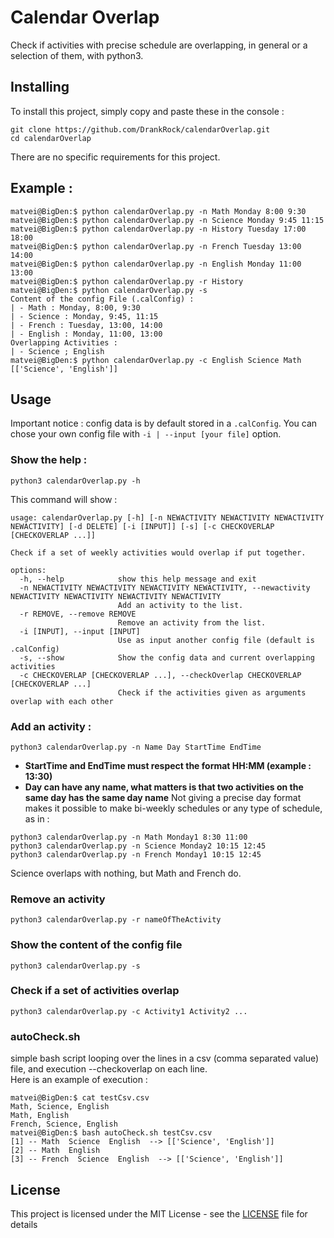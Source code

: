 # Calendar Overlap

Check if activities with precise schedule are overlapping, in general or a selection of them, with python3.

## Installing

To install this project, simply copy and paste these in the console :

```
git clone https://github.com/DrankRock/calendarOverlap.git
cd calendarOverlap
```
There are no specific requirements for this project.

## Example : 
```console
matvei@BigDen:$ python calendarOverlap.py -n Math Monday 8:00 9:30
matvei@BigDen:$ python calendarOverlap.py -n Science Monday 9:45 11:15
matvei@BigDen:$ python calendarOverlap.py -n History Tuesday 17:00 18:00
matvei@BigDen:$ python calendarOverlap.py -n French Tuesday 13:00 14:00
matvei@BigDen:$ python calendarOverlap.py -n English Monday 11:00 13:00
matvei@BigDen:$ python calendarOverlap.py -r History
matvei@BigDen:$ python calendarOverlap.py -s
Content of the config File (.calConfig) :
| - Math : Monday, 8:00, 9:30
| - Science : Monday, 9:45, 11:15
| - French : Tuesday, 13:00, 14:00
| - English : Monday, 11:00, 13:00
Overlapping Activities : 
| - Science ; English
matvei@BigDen:$ python calendarOverlap.py -c English Science Math
[['Science', 'English']]
```

## Usage
Important notice : config data is by default stored in a `.calConfig`. You can chose your own config file with `-i | --input [your file]` option.
### Show the help : 
```
python3 calendarOverlap.py -h
```
This command will show : 
```
usage: calendarOverlap.py [-h] [-n NEWACTIVITY NEWACTIVITY NEWACTIVITY NEWACTIVITY] [-d DELETE] [-i [INPUT]] [-s] [-c CHECKOVERLAP [CHECKOVERLAP ...]]

Check if a set of weekly activities would overlap if put together.

options:
  -h, --help            show this help message and exit
  -n NEWACTIVITY NEWACTIVITY NEWACTIVITY NEWACTIVITY, --newactivity NEWACTIVITY NEWACTIVITY NEWACTIVITY NEWACTIVITY
                        Add an activity to the list.
  -r REMOVE, --remove REMOVE
                        Remove an activity from the list.
  -i [INPUT], --input [INPUT]
                        Use as input another config file (default is .calConfig)
  -s, --show            Show the config data and current overlapping activities
  -c CHECKOVERLAP [CHECKOVERLAP ...], --checkOverlap CHECKOVERLAP [CHECKOVERLAP ...]
                        Check if the activities given as arguments overlap with each other
  ```
### Add an activity :
```
python3 calendarOverlap.py -n Name Day StartTime EndTime
```

* **StartTime and EndTime must respect the format HH:MM (example : 13:30)**
* **Day can have any name, what matters is that two activities on the same day has the same day name**
Not giving a precise day format makes it possible to make bi-weekly schedules or any type of schedule, as in : 
```
python3 calendarOverlap.py -n Math Monday1 8:30 11:00
python3 calendarOverlap.py -n Science Monday2 10:15 12:45
python3 calendarOverlap.py -n French Monday1 10:15 12:45
```
Science overlaps with nothing, but Math and French do.

### Remove an activity
```
python3 calendarOverlap.py -r nameOfTheActivity
```

### Show the content of the config file
```
python3 calendarOverlap.py -s
```

### Check if a set of activities overlap
```
python3 calendarOverlap.py -c Activity1 Activity2 ...
```

### autoCheck.sh
simple bash script looping over the lines in a csv (comma separated value) file, and execution --checkoverlap on each line.   
Here is an example of execution : 
```console
matvei@BigDen:$ cat testCsv.csv
Math, Science, English
Math, English
French, Science, English
matvei@BigDen:$ bash autoCheck.sh testCsv.csv 
[1] -- Math  Science  English  --> [['Science', 'English']]
[2] -- Math  English 
[3] -- French  Science  English  --> [['Science', 'English']]
```

## License

This project is licensed under the MIT License - see the [LICENSE](LICENSE) file for details

